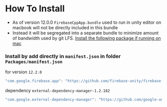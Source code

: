 # How To Install

- As of version 12.0.0 `FirebaseCppApp.bundle` used to run in unity editor on macbook will not be directly included in this bundle
- Instead it will be segregated into a separate bundle to minimize amount of bandwidth used by git LFS. [Install the following package if running on mac](https://github.com/firebase-unity/firebase-support-ios)


### Install by add directly in `manifest.json` in folder `Packages/manifest.json`

for version `12.2.0`
```csharp
"com.google.firebase.app": "https://github.com/firebase-unity/firebase-app.git#12.2.0",
```

dependency `external-dependency-manager-1.2.182`
```csharp
"com.google.external-dependency-manager": "https://github.com/google-unity/external-dependency-manager.git#1.2.182",
```
